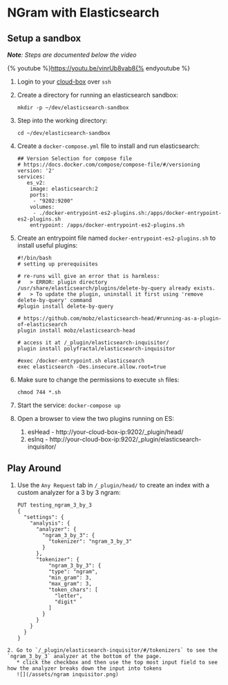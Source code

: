 # NGram with Elasticsearch

## Setup a sandbox

_**Note**: Steps are documented below the video_

{% youtube %}https://youtu.be/vinrUb8vab8{% endyoutube %}

1. Login to your [cloud-box](../setup-a-machine-in-the-cloud.html) over `ssh`
2. Create a directory for running an elasticsearch sandbox:
   ```
   mkdir -p ~/dev/elasticsearch-sandbox
   ```
3. Step into the working directory:
   ```
   cd ~/dev/elasticsearch-sandbox
   ```
4. Create a `docker-compose.yml` file to install and run elasticsearch:
   ```
   ## Version Selection for compose file
   # https://docs.docker.com/compose/compose-file/#/versioning
   version: '2'
   services:
      es_v2:
       image: elasticsearch:2
       ports:
        - "9202:9200"
       volumes:
        - ./docker-entrypoint-es2-plugins.sh:/apps/docker-entrypoint-es2-plugins.sh
       entrypoint: /apps/docker-entrypoint-es2-plugins.sh
   ```
5. Create an entrypoint file named `docker-entrypoint-es2-plugins.sh` to install useful plugins:
   ```
   #!/bin/bash
   # setting up prerequisites

   # re-runs will give an error that is harmless:
   #   > ERROR: plugin directory /usr/share/elasticsearch/plugins/delete-by-query already exists.
   #   > To update the plugin, uninstall it first using 'remove delete-by-query' command
   #plugin install delete-by-query

   # https://github.com/mobz/elasticsearch-head/#running-as-a-plugin-of-elasticsearch
   plugin install mobz/elasticsearch-head

   # access it at /_plugin/elasticsearch-inquisitor/
   plugin install polyfractal/elasticsearch-inquisitor

   #exec /docker-entrypoint.sh elasticsearch
   exec elasticsearch -Des.insecure.allow.root=true
   ```

6. Make sure to change the permissions to execute `sh` files:
   ```
   chmod 744 *.sh
   ```
7. Start the service: `docker-compose up`
8. Open a browser to view the two plugins running on ES:
   1. esHead - http://your-cloud-box-ip:9202/_plugin/head/
   2. esInq - http://your-cloud-box-ip:9202/_plugin/elasticsearch-inquisitor/

## Play Around

1. Use the `Any Request` tab in `/_plugin/head/` to create an index with a custom analyzer for a 3 by 3 ngram:
   ```
   PUT testing_ngram_3_by_3
   {
     "settings": {
       "analysis": {
         "analyzer": {
           "ngram_3_by_3": {
             "tokenizer": "ngram_3_by_3"
           }
         },
         "tokenizer": {
             "ngram_3_by_3": {
             "type": "ngram",
             "min_gram": 3,
             "max_gram": 3,
             "token_chars": [
               "letter",
               "digit"
             ]
           }
         }
       }
     }
   }
```
2. Go to `/_plugin/elasticsearch-inquisitor/#/tokenizers` to see the `ngram_3_by_3` analyzer at the bottom of the page.
   * click the checkbox and then use the top most input field to see how the analyzer breaks down the input into tokens
   ![](/assets/ngram inquisitor.png)